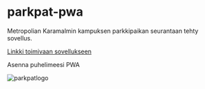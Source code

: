 # parkpat-pwa


Metropolian Karamalmin kampuksen parkkipaikan seurantaan tehty sovellus.



[Linkki toimivaan sovellukseen](https://jontun-media-serveri.northeurope.cloudapp.azure.com/ "Sample app") 

Asenna puhelimeesi PWA 


![parkpatlogo](https://user-images.githubusercontent.com/63448548/143406316-8ccdf0d9-045a-4a75-9a9e-b3ffc57c1e24.png)
